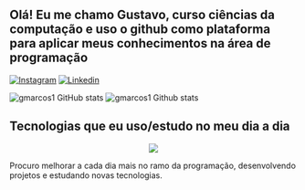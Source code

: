 ## Olá! Eu me chamo Gustavo, curso ciências da computação e uso o github como plataforma para aplicar meus conhecimentos na área de programação



[![Instagram](https://img.shields.io/badge/Instagram-E4405F?style=for-the-badge&logo=instagram&logoColor=white)](https://instagram.com/gstv.mrcos)
[![Linkedin](https://img.shields.io/badge/LinkedIn-0077B5?style=for-the-badge&logo=linkedin&logoColor=white)](https://www.linkedin.com/in/gustavo-marcos-9167b0240/)

![gmarcos1 GitHub stats](https://github-readme-stats.vercel.app/api?username=gmarcos1&show_icons=true&theme=merko&count_private=true)
![gmarcos1 Github stats](https://github-readme-stats.vercel.app/api/top-langs/?username=gmarcos1&theme=blue-green&layout=compact) <br>


## Tecnologias que eu uso/estudo no meu dia a dia

<p align="center">
  <a href="https://skillicons.dev">
 <img src="https://skillicons.dev/icons?i=git,java,js,css,html,angular,cs,nodejs,vue,vscode,mysql" />
     </a>
</p>


Procuro melhorar a cada dia mais no ramo da programação, desenvolvendo projetos e estudando novas tecnologias.



